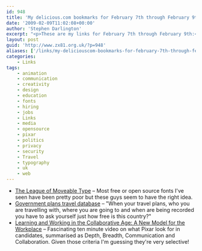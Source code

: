 ```yaml
---
id: 948
title: 'My delicious.com bookmarks for February 7th through February 9th'
date: '2009-02-09T11:02:08+00:00'
author: 'Stephen Darlington'
excerpt: "<p>These are my links for February 7th through February 9th:</p>\n<ul>\n<li><a href=\"http://www.theleagueofmoveabletype.com/\">The League of Moveable Type</a> - Most free or open source fonts I&#39;ve seen have been pretty poor but these guys seem to have the right idea.</li>\n<li><a href=\"http://news.bbc.co.uk/1/hi/uk/7877182.stm\">Government plans travel database</a> - &quot;When your travel plans, who you are travelling with, where you are going to and when are being recorded you have to ask yourself just how free is this country?&quot;</li>\n<li><a href=\"http://www.edutopia.org/randy-nelson-school-to-career-video\">Learning and Working in the Collaborative Age: A New Model for the Workplace</a> - Fascinating ten minute video on what Pixar look for in candidates, summarised as Depth, Breadth, Communication and Collaboration. Given those criteria I&#39;m guessing they&#39;re very selective!</li>\n\n</ul>"
layout: post
guid: 'http://www.zx81.org.uk/?p=948'
aliases: ['/links/my-deliciouscom-bookmarks-for-february-7th-through-february-9th.html']
categories:
    - Links
tags:
    - animation
    - communication
    - creativity
    - design
    - education
    - fonts
    - hiring
    - jobs
    - Links
    - media
    - opensource
    - pixar
    - politics
    - privacy
    - security
    - Travel
    - typography
    - uk
    - web
---
```


- [The League of Moveable Type](http://www.theleagueofmoveabletype.com/) – Most free or open source fonts I've seen have been pretty poor but these guys seem to have the right idea.
- [Government plans travel database](http://news.bbc.co.uk/1/hi/uk/7877182.stm) – "When your travel plans, who you are travelling with, where you are going to and when are being recorded you have to ask yourself just how free is this country?"
- [Learning and Working in the Collaborative Age: A New Model for the Workplace](http://www.edutopia.org/randy-nelson-school-to-career-video) – Fascinating ten minute video on what Pixar look for in candidates, summarised as Depth, Breadth, Communication and Collaboration. Given those criteria I'm guessing they're very selective!